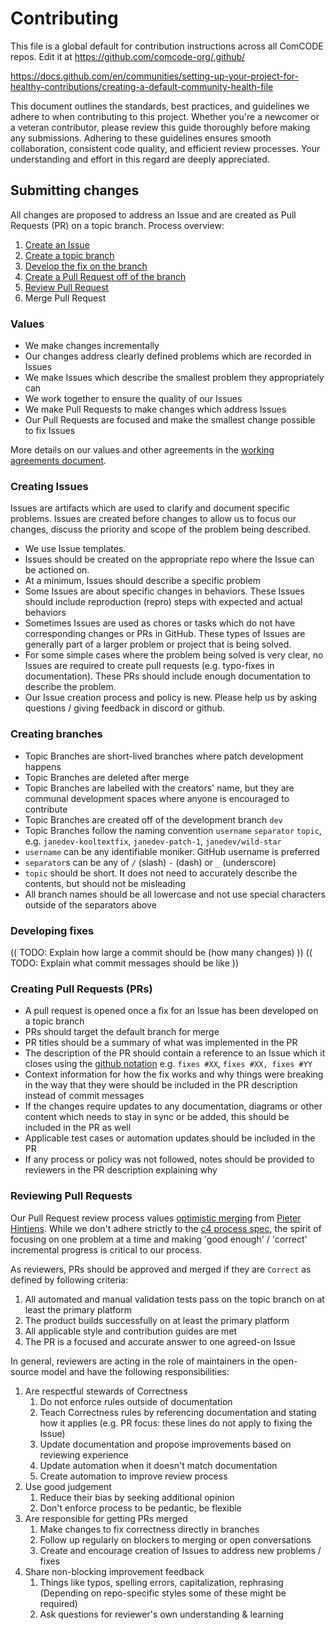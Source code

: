 # Contributing

This file is a global default for contribution instructions across all ComCODE repos. Edit it at https://github.com/comcode-org/.github/

https://docs.github.com/en/communities/setting-up-your-project-for-healthy-contributions/creating-a-default-community-health-file

This document outlines the standards, best practices, and guidelines we adhere to when contributing to this project. Whether you're a newcomer or a veteran contributor, please review this guide thoroughly before making any submissions. Adhering to these guidelines ensures smooth collaboration, consistent code quality, and efficient review processes. Your understanding and effort in this regard are deeply appreciated.

## Submitting changes

All changes are proposed to address an Issue and are created as Pull Requests (PR) on a topic branch. Process overview:

1. [Create an Issue](#creating-issues)
1. [Create a topic branch](#creating-branches)
1. [Develop the fix on the branch](#developing-fixes)
1. [Create a Pull Request off of the branch](#creating-pull-requests-prs)
1. [Review Pull Request](#reviewing-pull-requests)
1. Merge Pull Request

### Values

- We make changes incrementally
- Our changes address clearly defined problems which are recorded in Issues
- We make Issues which describe the smallest problem they appropriately can
- We work together to ensure the quality of our Issues
- We make Pull Requests to make changes which address Issues
- Our Pull Requests are focused and make the smallest change possible to fix Issues

More details on our values and other agreements in the [working agreements document](https://github.com/comcode-org/people_and_process/blob/main/conduct/working_agreements.md).

### Creating Issues

Issues are artifacts which are used to clarify and document specific problems. Issues are created before changes to allow us to focus our changes, discuss the priority and scope of the problem being described.

- We use Issue templates.
- Issues should be created on the appropriate repo where the Issue can be actioned on.
- At a minimum, Issues should describe a specific problem
- Some Issues are about specific changes in behaviors. These Issues should include reproduction (repro) steps with expected and actual behaviors
- Sometimes Issues are used as chores or tasks which do not have corresponding changes or PRs in GitHub. These types of Issues are generally part of a larger problem or project that is being solved.
- For some simple cases where the problem being solved is very clear, no Issues are required to create pull requests (e.g. typo-fixes in documentation). These PRs should include enough documentation to describe the problem.
- Our Issue creation process and policy is new. Please help us by asking questions / giving feedback in discord or github.

### Creating branches

- Topic Branches are short-lived branches where patch development happens
- Topic Branches are deleted after merge
- Topic Branches are labelled with the creators' name, but they are communal development spaces where anyone is encouraged to contribute
- Topic Branches are created off of the development branch `dev`
- Topic Branches follow the naming convention `username` `separator` `topic`, e.g. `janedev-kooltextfix`, `janedev-patch-1`, `janedev/wild-star`
- `username` can be any identifiable moniker. GitHub username is preferred
- `separator`s can be any of `/` (slash) `-` (dash) or `_` (underscore)
- `topic` should be short. It does not need to accurately describe the contents, but should not be misleading
- All branch names should be all lowercase and not use special characters outside of the separators above

### Developing fixes

(( TODO: Explain how large a commit should be (how many changes) ))
(( TODO: Explain what commit messages should be like ))

### Creating Pull Requests (PRs)

- A pull request is opened once a fix for an Issue has been developed on a topic branch
- PRs should target the default branch for merge
- PR titles should be a summary of what was implemented in the PR
- The description of the PR should contain a reference to an Issue which it closes using the [github notation](https://docs.github.com/en/issues/tracking-your-work-with-issues/linking-a-pull-request-to-an-issue#linking-a-pull-request-to-an-issue-using-a-keyword) e.g. `fixes #XX`, `fixes #XX, fixes #YY`
- Context information for how the fix works and why things were breaking in the way that they were should be included in the PR description instead of commit messages
- If the changes require updates to any documentation, diagrams or other content which needs to stay in sync or be added, this should be included in the PR as well
- Applicable test cases or automation updates should be included in the PR
- If any process or policy was not followed, notes should be provided to reviewers in the PR description explaining why

### Reviewing Pull Requests

Our Pull Request review process values [optimistic merging](https://github.com/openpracticelibrary/openpracticelibrary/issues/208) from [Pieter Hintjens](http://hintjens.com/blog:106). While we don't adhere strictly to the [c4 process spec](https://rfc.zeromq.org/spec/42/#23-patch-requirements), the spirit of focusing on one problem at a time and making 'good enough' / 'correct' incremental progress is critical to our process.

As reviewers, PRs should be approved and merged if they are `Correct` as defined by following criteria:

1. All automated and manual validation tests pass on the topic branch on at least the primary platform
1. The product builds successfully on at least the primary platform
1. All applicable style and contribution guides are met
1. The PR is a focused and accurate answer to one agreed-on Issue

In general, reviewers are acting in the role of maintainers in the open-source model and have the following responsibilities:

1. Are respectful stewards of Correctness
    1. Do not enforce rules outside of documentation
    1. Teach Correctness rules by referencing documentation and stating how it applies (e.g. PR focus: these lines do not apply to fixing the Issue)
    1. Update documentation and propose improvements based on reviewing experience
    1. Update automation when it doesn't match documentation
    1. Create automation to improve review process
1. Use good judgement
    1. Reduce their bias by seeking additional opinion
    1. Don't enforce process to be pedantic, be flexible
1. Are responsible for getting PRs merged
    1. Make changes to fix correctness directly in branches
    1. Follow up regularly on blockers to merging or open conversations
    1. Create and encourage creation of Issues to address new problems / fixes
1. Share non-blocking improvement feedback
    1. Things like typos, spelling errors, capitalization, rephrasing (Depending on repo-specific styles some of these might be required)
    1. Ask questions for reviewer's own understanding & learning
